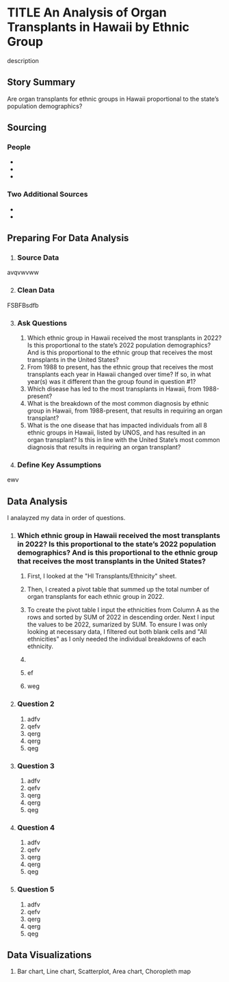 # TITLE An Analysis of Organ Transplants in Hawaii by Ethnic Group 
description 

## Story Summary 
Are organ transplants for ethnic groups in Hawaii proportional to the state’s population demographics? 

## Sourcing 
### People
* 
*
*

### Two Additional Sources
*
*

## Preparing For Data Analysis  

1. ### Source Data
avqvwvww

2. ### Clean Data 
FSBFBsdfb

3. ### Ask Questions
    1. Which ethnic group in Hawaii received the most transplants in 2022? Is this proportional to the state’s 2022 population demographics? And is this proportional to the ethnic group that receives the most transplants in the United States?
    2. From 1988 to present, has the ethnic group that receives the most transplants each year in Hawaii changed over time? If so, in what year(s) was it different than the group found in question #1?
    3.  Which disease has led to the most transplants in Hawaii, from 1988-present?
    4. What is the breakdown of the most common diagnosis by ethnic group in Hawaii, from 1988-present, that results in requiring an organ transplant? 
    5. What is the one disease that has impacted individuals from all 8 ethnic groups in Hawaii, listed by UNOS, and has resulted in an organ transplant? Is this in line with the United State’s most common diagnosis that results in requiring an organ transplant?

   
4. ### Define Key Assumptions
ewv

## Data Analysis 
I analayzed my data in order of questions. 

1. ### Which ethnic group in Hawaii received the most transplants in 2022? Is this proportional to the state’s 2022 population demographics? And is this proportional to the ethnic group that receives the most transplants in the United States?
    1. First, I looked at the "HI Transplants/Ethnicity" sheet. 
    2. Then, I created a pivot table that summed up the total number of organ transplants for each ethnic group in 2022.
    3. To create the pivot table I input the ethnicities from Column A as the rows and sorted by SUM of 2022 in descending order. Next I input the values to be 2022, sumarized by SUM. To ensure I was only looking at necessary data, I filtered out both blank cells and "All ethnicities" as I only needed the individual breakdowns of each ethnicity.

    4. 
    5. ef
    6. weg

2. ### Question 2
    1. adfv
    2. qefv
    3. qerg
    4. qerg
    5. qeg

3. ### Question 3
    1. adfv
    2. qefv
    3. qerg
    4. qerg
    5. qeg

4. ### Question 4
    1. adfv
    2. qefv
    3. qerg
    4. qerg
    5. qeg

5. ### Question 5
    1. adfv
    2. qefv
    3. qerg
    4. qerg
    5. qeg

## Data Visualizations 
1. Bar chart, Line chart, Scatterplot, Area chart,  Choropleth map 
